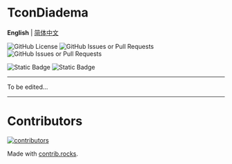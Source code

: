 # TconDiadema

**English** | [简体中文](readme_zh.md)

![GitHub License](https://img.shields.io/github/license/chenshuideyi/TconDiadema)
![GitHub Issues or Pull Requests](https://img.shields.io/github/issues/chenshuideyi/TconDiadema)
![GitHub Issues or Pull Requests](https://img.shields.io/github/issues-pr/chenshuideyi/TconDiadema)


![Static Badge](https://img.shields.io/badge/CurseForge(not_uploaded_yet)-AA3300?logo=curseforge&link=https%3A%2F%2Fwww.curseforge.com%2Fminecraft)
![Static Badge](https://img.shields.io/badge/MCMod-00AA00?link=https%3A%2F%2Fwww.mcmod.cn%2Fclass%2F18741.html)

---

To be edited...

---

# Contributors

<a href="https://github.com/chenshuideyi/TconDiadema/graphs/contributors">
  <img src="https://contrib.rocks/image?repo=chenshuideyi/TconDiadema"  alt="contributors"/>
</a>

Made with [contrib.rocks](https://contrib.rocks).
